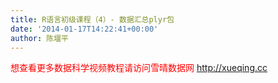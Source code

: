 ```yaml
---
title: R语言初级课程（4）- 数据汇总plyr包
date: '2014-01-17T14:22:41+00:00'
author: 陈堰平
---
```


<span style="color: #ff0000;">想查看更多数据科学视频教程请访问雪晴数据网 <a style="color: #ff0000;" href="http://xueqing.cc/" target="_blank">http://xueqing.cc</a></span>
